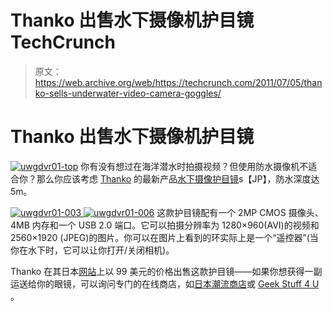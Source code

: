 # Thanko 出售水下摄像机护目镜 TechCrunch

> 原文：<https://web.archive.org/web/https://techcrunch.com/2011/07/05/thanko-sells-underwater-video-camera-goggles/>

# Thanko 出售水下摄像机护目镜

[![](img/684cd3de4cf412150ce6ed77d698dc65.png "uwgdvr01-top")](https://web.archive.org/web/20221207003105/http://www.crunchgear.com/2011/07/05/thanko-sells-underwater-video-camera-goggles/uwgdvr01-top/) 你有没有想过在海洋潜水时拍摄视频？但使用防水摄像机不适合你？那么你应该考虑 [Thanko](https://web.archive.org/web/20221207003105/http://www.crunchgear.com/tag/thanko) 的最新产品[水下摄像护目镜](https://web.archive.org/web/20221207003105/http://www.thanko.jp/product/usb/water-camera-5m.html)s【JP】，防水深度达 5m。

[![](img/9808529ec7c900f69b2cf1fff7489f3d.png "uwgdvr01-003") ](https://web.archive.org/web/20221207003105/http://www.crunchgear.com/2011/07/05/thanko-sells-underwater-video-camera-goggles/uwgdvr01-003/) [![](img/07c8778c9a81805dc0628c578ae62042.png "uwgdvr01-006")](https://web.archive.org/web/20221207003105/http://www.crunchgear.com/2011/07/05/thanko-sells-underwater-video-camera-goggles/uwgdvr01-006/) 这款护目镜配有一个 2MP CMOS 摄像头、4MB 内存和一个 USB 2.0 端口。它可以拍摄分辨率为 1280×960(AVI)的视频和 2560×1920 (JPEG)的图片。你可以在图片上看到的环实际上是一个“遥控器”(当你在水下时，它可以让你打开/关闭相机)。

Thanko 在其日本[网站](https://web.archive.org/web/20221207003105/http://www.thanko.jp/product/usb/water-camera-5m.html)上以 99 美元的价格出售这款护目镜——如果你想获得一副运送给你的眼镜，可以询问专门的在线商店，如[日本潮流商店](https://web.archive.org/web/20221207003105/http://www.japantrendshop.com/)或 [Geek Stuff 4 U](https://web.archive.org/web/20221207003105/http://www.geekstuff4u.com/) 。
